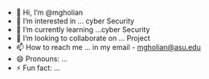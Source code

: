 - 👋 Hi, I’m @mgholian
- 👀 I’m interested in ... cyber Security 
- 🌱 I’m currently learning ...cyber Security 
- 💞️ I’m looking to collaborate on ... Project 
- 📫 How to reach me ... in my email -  mgholian@asu.edu
- 😄 Pronouns: ...
- ⚡ Fun fact: ...

<!---
mgholian/mgholian is a ✨ special ✨ repository because its `README.md` (this file) appears on your GitHub profile.
You can click the Preview link to take a look at your changes.
--->
